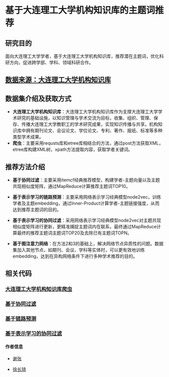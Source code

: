# 基于大连理工大学机构知识库的主题词推荐

## 研究目的

面向大连理工大学学者，基于大连理工大学机构知识库，推荐潜在主题词，优化科研方向，促进跨学部、学科、领域科研合作。

## [数据来源：大连理工大学机构知识库](http://dlutir.dlut.edu.cn/)

## 数据集介绍及获取方式
- **大连理工大学机构知识库**：大连理工大学机构知识库作为支撑大连理工大学学术研究的基础设施，以知识管理与学术交流为目标，收集、组织、管理、保存、传播大连理工大学教职工的学术研究成果，实现知识传播与共享。机构知识库中拥有期刊论文、会议论文、学位论文、专利、著作、报纸、标准等多种类型学术成果。
- **爬虫**：主要采用requsts库和etree库相结合的方法，通过post方法获取XML，etree库构建XML树，xpath方法提取内容，获取学者关键词。


## 推荐方法介绍

* **基于协同过滤**：主要采用itemcf经典推荐模型，构建学者-主题向量以及主题共现相似度矩阵，通过MapReduce计算推荐主题词TOP10。

* **基于表示学习的链路预测**：主要采用网络表示学习经典模型node2vec，训练学者及主题embedding，通过Inner-Product计算学者-主题链接强度，从而达到推荐主题词的目的。

* **基于表示学习的协同过滤**：采用网络表示学习经典模型node2vec对主题共现相似度矩阵进行更新，更精准捕捉主题词内在联系，最终通过MapReduce计算最终的推荐主题词主题词TOP20及去除已有主题词TOPN。

* **基于图注意力网络**：在方法2和3的基础上，解决网络节点异质性的问题。数据集加入其他节点，如期刊、会议、学科等实体时，可以更有效地训练embedding，达到在异构网络条件下进行多种学术推荐的目的。

  

## 相关代码

### [大连理工大学机构知识库爬虫](https://github.com/ffismine/AcademicRecommendation_dlutir.dlut.edu.cn/tree/master/AcademicRecommendation_Spider/readme.md)

### [基于协同过滤](https://github.com/ffismine/AcademicRecommendation_dlutir.dlut.edu.cn/tree/master/AcademicRecommendation_MR/readme.md)
### [基于链路预测](https://github.com/ffismine/AcademicRecommendation_dlutir.dlut.edu.cn/tree/master/AcademicRecommendation_GE/readme.md)
### [基于表示学习的协同过滤](https://github.com/ffismine/AcademicRecommendation_dlutir.dlut.edu.cn/tree/master/AcademicRecommendation_MRGE/readme.md)



#### 作者信息
- [谢张](https://github.com/ffismine)

- [徐长琦](https://github.com/xyclxcq)
